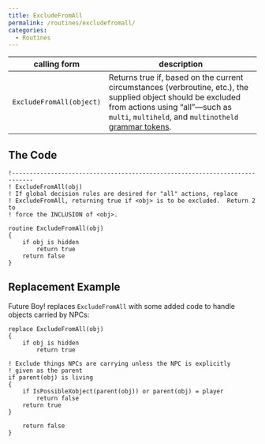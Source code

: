 ```yaml
---
title: ExcludeFromAll
permalink: /routines/excludefromall/
categories: 
  - Routines
---
```


| calling form             | description                                                                                                                                                                                                                            |
|--------------------------|----------------------------------------------------------------------------------------------------------------------------------------------------------------------------------------------------------------------------------------|
| `ExcludeFromAll(object)` | Returns true if, based on the current circumstances (verbroutine, etc.), the supplied object should be excluded from actions using “all”—such as `multi`, `multiheld`, and `multinotheld` [grammar tokens](basics/grammar-tokens/). |

## The Code

    !----------------------------------------------------------------------------
    ! ExcludeFromAll(obj)
    ! If global decision rules are desired for "all" actions, replace
    ! ExcludeFromAll, returning true if <obj> is to be excluded.  Return 2 to
    ! force the INCLUSION of <obj>.

    routine ExcludeFromAll(obj)
    {
        if obj is hidden
            return true
        return false
    }

## Replacement Example

Future Boy! replaces `ExcludeFromAll` with some added code to handle
objects carried by NPCs:

    replace ExcludeFromAll(obj)
    {
        if obj is hidden
            return true

    ! Exclude things NPCs are carrying unless the NPC is explicitly
    ! given as the parent
    if parent(obj) is living
    {
        if IsPossibleXobject(parent(obj)) or parent(obj) = player
            return false
        return true
    }

        return false
    }
